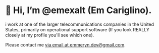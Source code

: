 # 👋 Hi, I’m @emexalt (Em Cariglino).
 

  i work at one of the larger telecommunications companies in the United States, primarily on operational support software (If you look REALLY closely at my profile you'll see which one). 

Please contact me [via email at emmeryn.dev@gmail.com](mailto:emmeryn.dev@gmail.com).

<!---
emexalt/emexalt is a ✨ special ✨ repository because its `README.md` (this file) appears on your GitHub profile.
You can click the Preview link to take a look at your changes.
--->
